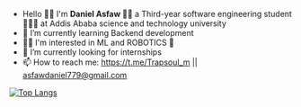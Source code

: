
-  Hello 👋🏿 I'm <strong> Daniel Asfaw </strong> 👨🏿 a Third-year software engineering student 👨🏿‍💻 at Addis Ababa science and technology university </br>
- 🌱 I’m currently learning Backend development </br>
- 🤌🏿 I'm interested in ML and ROBOTICS 🤖
- 🤔 I’m currently looking for internships </br>
- 📫 How to reach me: https://t.me/Trapsoul_m || asfawdaniel779@gmail.com </br>

<!-- ![Anurag's GitHub stats](https://github-readme-stats.vercel.app/api?username=ETdan&show_icons=true&theme=radical) </br> -->
<!-- <img align="left" src="https://github-readme-stats.vercel.app/api?username=ETdan&show_icons=true&theme=radical"> -->
<!-- <img align="right" src="https://github-readme-stats.vercel.app/api/top-langs/?username=ETdan&layout=compact"> -->
<!-- <img align="right" src="https://github-readme-stats.vercel.app/api/top-langs/?username=anuraghazra&layout=donut"> -->
[![Top Langs](https://github-readme-stats.vercel.app/api/top-langs/?username=ETdan&langs_count=8)](https://github.com/anuraghazra/github-readme-stats)
